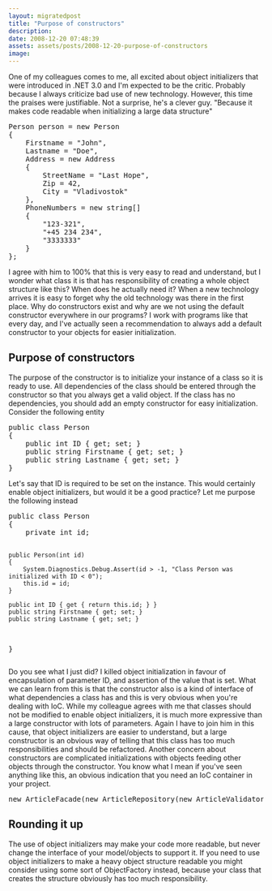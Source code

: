 ```yaml
---
layout: migratedpost
title: "Purpose of constructors"
description:
date: 2008-12-20 07:48:39
assets: assets/posts/2008-12-20-purpose-of-constructors
image: 
---
```


<p>One of my colleagues comes to me, all excited about object initializers that were introduced in .NET 3.0 and I'm expected to be the critic. Probably because I always criticize bad use of new technology. However, this time the praises were justifiable. Not a surprise, he's a clever guy.  "Because it makes code readable when initializing a large data structure"</p>
<pre class="brush: csharp">Person person = new Person
{
    Firstname = "John",
    Lastname = "Doe",
    Address = new Address
    {
        StreetName = "Last Hope",
        Zip = 42,
        City = "Vladivostok"
    },
    PhoneNumbers = new string[]
    {
        "123-321",
        "+45 234 234",
        "3333333"
    }
};</pre>
<p>I agree with him to 100% that this is very easy to read and understand, but I wonder what class it is that has responsibility of creating a whole object structure like this? When does he actually need it?  When a new technology arrives it is easy to forget why the old technology was there in the first place. Why do constructors exist and why are we not using the default constructor everywhere in our programs? I work with programs like that every day, and I've actually seen a recommendation to always add a default constructor to your objects for easier initialization.</p>
<h2>Purpose of constructors</h2>
<p>The purpose of the constructor is to initialize your instance of a class so it is ready to use. All dependencies of the class should be entered through the constructor so that you always get a valid object. If the class has no dependencies, you should add an empty constructor for easy initialization.  Consider the following entity</p>
<pre class="brush: csharp">public class Person
{
    public int ID { get; set; }
    public string Firstname { get; set; }
    public string Lastname { get; set; }
}</pre>
<p>Let's say that ID is required to be set on the instance. This would certainly enable object initializers, but would it be a good practice? Let me purpose the following instead</p>
<pre class="brush: csharp">public class Person
{
    private int id;

    public Person(int id)
    {
        System.Diagnostics.Debug.Assert(id > -1, "Class Person was initialized with ID < 0");
        this.id = id;
    }

    public int ID { get { return this.id; } }
    public string Firstname { get; set; }
    public string Lastname { get; set; }
}</pre>
<p>Do you see what I just did? I killed object initialization in favour of encapsulation of parameter ID, and assertion of the value that is set. What we can learn from this is that the constructor also is a kind of interface of what dependencies a class has and this is very obvious when you're dealing with IoC.  While my colleague agrees with me that classes should not be modified to enable object initializers, it is much more expressive than a large constructor with lots of parameters. Again I have to join him in this cause, that object initializers are easier to understand, but a large constructor is an obvious way of telling that this class has too much responsibilities and should be refactored.  Another concern about constructors are complicated initializations with objects feeding other objects through the constructor. You know what I mean if you've seen anything like this, an obvious indication that you need an IoC container in your project.</p>
<pre class="brush: csharp">new ArticleFacade(new ArticleRepository(new ArticleValidator(), new ArticleDataAccess(Configuration.GetInstance().Database))));</pre>
<h2>Rounding it up</h2>
<p>The use of object initializers may make your code more readable, but never change the interface of your model/objects to support it. If you need to use object initializers to make a heavy object structure readable you might consider using some sort of ObjectFactory instead, because your class that creates the structure obviously has too much responsibility.</p>
